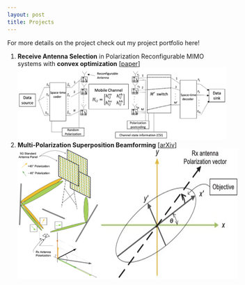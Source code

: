 ```yaml
---
layout: post
title: Projects
---
```

For more details on the project check out my project portfolio here! 

1. **Receive Antenna Selection** in Polarization Reconfigurable MIMO systems with **convex optimization**
   [[paper](/assets/files/AS_Convex.pdf)]
   <img src="/assets/img/Antenna Selection.png" alt="PR_MIMO Antenna Selection System">
2. **Multi-Polarization Superposition Beamforming**
   [[arXiv](https://arxiv.org/abs/2404.02757)]
   <div style="display: flex; justify-content: space-between;">
       <img src="/assets/img/MPS_sysModel.png" alt="MPS System Model" height="300px" width="200px">
       <img src="/assets/img/Polarization_Ellipse.jpg" alt="Ellipse">
   </div>
